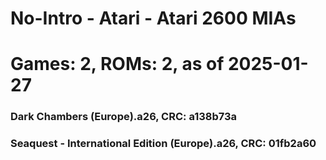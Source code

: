 # No-Intro - Atari - Atari 2600 MIAs
# Games: 2, ROMs: 2, as of 2025-01-27
### Dark Chambers (Europe).a26, CRC: a138b73a
### Seaquest - International Edition (Europe).a26, CRC: 01fb2a60
